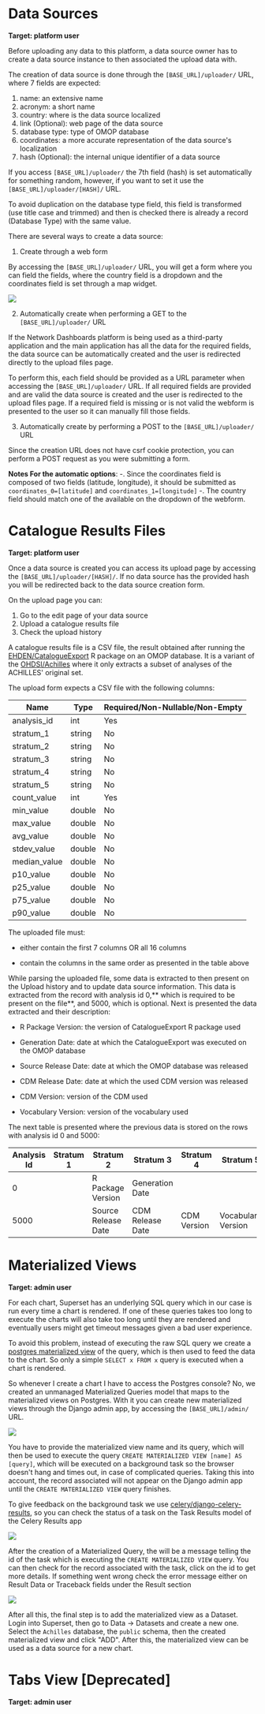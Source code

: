 # Data Sources

**Target: platform user**

Before uploading any data to this platform, a data source owner has to create a data source instance to then associated the upload data with.

The creation of data source is done through the `[BASE_URL]/uploader/` URL, where 7 fields are expected:

1. name: an extensive name
2. acronym: a short name
3. country: where is the data source localized
4. link (Optional): web page of the data source
5. database type: type of OMOP database
6. coordinates: a more accurate representation of the data source's localization
7. hash (Optional): the internal unique identifier of a data source

If you access `[BASE_URL]/uploader/` the 7th field (hash) is set automatically for something random, however, if you want to set it use the `[BASE_URL]/uploader/[HASH]/` URL.

To avoid duplication on the database type field, this field is transformed (use title case and trimmed) and then is checked there is already a record (Database Type) with the same value.

There are several ways to create a data source:

1. Create through a web form

By accessing the `[BASE_URL]/uploader/` URL, you will get a form where you can field the fields, where the country field is a dropdown and the coordinates field is set through a map widget.

![](images/processes_data_source_creation.png)

2. Automatically create when performing a GET to the `[BASE_URL]/uploader/` URL

If the Network Dashboards platform is being used as a third-party application and the main application has all the data for the required fields, the data source can be automatically created and the user is redirected directly to the upload files page.

To perform this, each field should be provided as a URL parameter when accessing the `[BASE_URL]/uploader/` URL. If all required fields are provided and are valid the data source is created and the user is redirected to the upload files page. If a required field is missing or is not valid the webform is presented to the user so it can manually fill those fields.

3. Automatically create by performing a POST to the `[BASE_URL]/uploader/` URL

Since the creation URL does not have csrf cookie protection, you can perform a POST request as you were submitting a form.

**Notes For the automatic options**:
-. Since the coordinates field is composed of two fields (latitude, longitude), it should be submitted as `coordinates_0=[latitude]` and `coordinates_1=[longitude]`
-. The country field should match one of the available on the dropdown of the webform.

# Catalogue Results Files

**Target: platform user**

Once a data source is created you can access its upload page by accessing the `[BASE_URL]/uploader/[HASH]/`. If no data source has the provided hash you will be redirected back to the data source creation form.

On the upload page you can:

1. Go to the edit page of your data source
2. Upload a catalogue results file
3. Check the upload history

A catalogue results file is a CSV file, the result obtained after running the [EHDEN/CatalogueExport](https://github.com/EHDEN/CatalogueExport) R package on an OMOP database. It is a variant of the [OHDSI/Achilles](https://github.com/OHDSI/Achilles) where it only extracts a subset of analyses of the ACHILLES' original set.

The upload form expects a CSV file with the following columns:

| Name         | Type   | Required/Non-Nullable/Non-Empty |
| ------------ | ------ | ------------------------------- |
| analysis_id  | int    | Yes                             |
| stratum_1    | string | No                              |
| stratum_2    | string | No                              |
| stratum_3    | string | No                              |
| stratum_4    | string | No                              |
| stratum_5    | string | No                              |
| count_value  | int    | Yes                             |
| min_value    | double | No                              |
| max_value    | double | No                              |
| avg_value    | double | No                              |
| stdev_value  | double | No                              |
| median_value | double | No                              |
| p10_value    | double | No                              |
| p25_value    | double | No                              |
| p75_value    | double | No                              |
| p90_value    | double | No                              |

The uploaded file must:

- either contain the first 7 columns OR all 16 columns

- contain the columns in the same order as presented in the table above

While parsing the uploaded file, some data is extracted to then present on the Upload history and to update data source information. This data is extracted from the record with analysis id 0,** which is required to be present on the file**, and 5000, which is optional. Next is presented the data extracted and their description:

- R Package Version: the version of CatalogueExport R package used

- Generation Date: date at which the CatalogueExport was executed on the OMOP database

- Source Release Date: date at which the OMOP database was released

- CDM Release Date: date at which the used CDM version was released

- CDM Version: version of the CDM used

- Vocabulary Version: version of the vocabulary used

The next table is presented where the previous data is stored on the rows with analysis id 0 and 5000:

| Analysis Id | Stratum 1 | Stratum 2           | Stratum 3        | Stratum 4   | Stratum 5          |
| ----------- | --------- | ------------------- | ---------------- | ----------- | ------------------ |
| 0           |           | R Package Version   | Generation Date  |             |                    |
| 5000        |           | Source Release Date | CDM Release Date | CDM Version | Vocabulary Version |

# Materialized Views
**Target: admin user**

For each chart, Superset has an underlying SQL query which in our case is run every time a chart is rendered. If one of these queries takes too long to execute the charts will also take too long until they are rendered and eventually users might get timeout messages given a bad user experience.

To avoid this problem, instead of executing the raw SQL query we create a [postgres materialized view](https://www.postgresql.org/docs/10/rules-materializedviews.html) of the query, which is then used to feed the data to the chart. So only a simple `SELECT x FROM x` query is executed when a chart is rendered.

So whenever I create a chart I have to access the Postgres console? No, we created an unmanaged Materialized Queries model that maps to the materialized views on Postgres. With it you can create new materialized views through the Django admin app, by accessing the `[BASE_URL]/admin/` URL.

![](images/processes_materialized_view_creation.png)

You have to provide the materialized view name and its query, which will then be used to execute the query `CREATE MATERIALIZED VIEW [name] AS [query]`, which will be executed on a background task so the browser doesn't hang and times out, in case of complicated queries. Taking this into account, the record associated will not appear on the Django admin app until the `CREATE MATERIALIZED VIEW` query finishes.

To give feedback on the background task we use [celery/django-celery-results](https://github.com/celery/django-celery-results), so you can check the status of a task on the Task Results model of the Celery Results app

![](images/processes_task_results.png)

After the creation of a Materialized Query, the will be a message telling the id of the task which is executing the `CREATE MATERIALIZED VIEW` query. You can then check for the record associated with the task, click on the id to get more details. If something went wrong check the error message either on Result Data or Traceback fields under the Result section

![](images/processes_task_result_info.png)

After all this, the final step is to add the materialized view as a Dataset. Login into Superset, then go to Data -> Datasets and create a new one. Select the `Achilles` database, the `public` schema, then the created materialized view and click "ADD". After this, the materialized view can be used as a data source for a new chart.

# Tabs View [Deprecated]

**Target: admin user**
